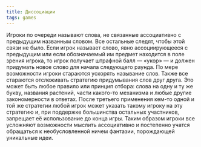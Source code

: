 ```yaml
---
title: Диссоциации
tags: games
---
```


Игроки по очереди называют слова, не связанные ассоциативно с предыдущим названным словом. Все остальные следят, чтобы этой связи не было. Если игрок называет слово, явно ассоциирующееся с предыдущим или если обозначаемый им предмет находится в поле зрения игрока, то игрок получает штрафной балл — «укор» — и должен придумать новое слово для начала следующего раунда. По мере возможности игроки стараются ускорять называние слов. Также все стараются отслеживать стратегию придумывания слов друг друга. Это может быть любое правило или принцип отбора: слова на одну и ту же букву, названия растений, части какого-то механизма и любые другие закономерности в ответах. После третьего применения кем-то одной и той же стратегии любой игрок может указать такому игроку на эту стратегию и, при поддержке большинства остальных участников, запрещает её использование до конца игры. Таким образом игроки все усложняют возможности мыслить ассоциативно и постепенно учатся обращаться к необусловленной ничем фантазии, порождающей уникальные идеи.
